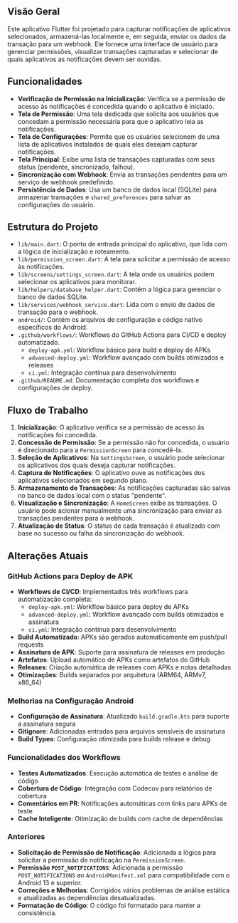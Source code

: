 
## Visão Geral

Este aplicativo Flutter foi projetado para capturar notificações de aplicativos selecionados, armazená-las localmente e, em seguida, enviar os dados da transação para um webhook. Ele fornece uma interface de usuário para gerenciar permissões, visualizar transações capturadas e selecionar de quais aplicativos as notificações devem ser ouvidas.

## Funcionalidades

- **Verificação de Permissão na Inicialização**: Verifica se a permissão de acesso às notificações é concedida quando o aplicativo é iniciado.
- **Tela de Permissão**: Uma tela dedicada que solicita aos usuários que concedam a permissão necessária para que o aplicativo leia as notificações.
- **Tela de Configurações**: Permite que os usuários selecionem de uma lista de aplicativos instalados de quais eles desejam capturar notificações.
- **Tela Principal**: Exibe uma lista de transações capturadas com seus status (pendente, sincronizado, falhou).
- **Sincronização com Webhook**: Envia as transações pendentes para um serviço de webhook predefinido.
- **Persistência de Dados**: Usa um banco de dados local (SQLite) para armazenar transações e `shared_preferences` para salvar as configurações do usuário.

## Estrutura do Projeto

- `lib/main.dart`: O ponto de entrada principal do aplicativo, que lida com a lógica de inicialização e roteamento.
- `lib/permission_screen.dart`: A tela para solicitar a permissão de acesso às notificações.
- `lib/screens/settings_screen.dart`: A tela onde os usuários podem selecionar os aplicativos para monitorar.
- `lib/helpers/database_helper.dart`: Contém a lógica para gerenciar o banco de dados SQLite.
- `lib/services/webhook_service.dart`: Lida com o envio de dados de transação para o webhook.
- `android/`: Contém os arquivos de configuração e código nativo específicos do Android.
- `.github/workflows/`: Workflows do GitHub Actions para CI/CD e deploy automatizado.
  - `deploy-apk.yml`: Workflow básico para build e deploy de APKs
  - `advanced-deploy.yml`: Workflow avançado com builds otimizados e releases
  - `ci.yml`: Integração contínua para desenvolvimento
- `.github/README.md`: Documentação completa dos workflows e configurações de deploy.

## Fluxo de Trabalho

1. **Inicialização**: O aplicativo verifica se a permissão de acesso às notificações foi concedida.
2. **Concessão de Permissão**: Se a permissão não for concedida, o usuário é direcionado para a `PermissionScreen` para concedê-la.
3. **Seleção de Aplicativos**: Na `SettingsScreen`, o usuário pode selecionar os aplicativos dos quais deseja capturar notificações.
4. **Captura de Notificações**: O aplicativo ouve as notificações dos aplicativos selecionados em segundo plano.
5. **Armazenamento de Transações**: As notificações capturadas são salvas no banco de dados local com o status "pendente".
6. **Visualização e Sincronização**: A `HomeScreen` exibe as transações. O usuário pode acionar manualmente uma sincronização para enviar as transações pendentes para o webhook.
7. **Atualização de Status**: O status de cada transação é atualizado com base no sucesso ou falha da sincronização do webhook.

## Alterações Atuais

### GitHub Actions para Deploy de APK
- **Workflows de CI/CD**: Implementados três workflows para automatização completa:
  - `deploy-apk.yml`: Workflow básico para deploy de APKs
  - `advanced-deploy.yml`: Workflow avançado com builds otimizados e assinatura
  - `ci.yml`: Integração contínua para desenvolvimento
- **Build Automatizado**: APKs são gerados automaticamente em push/pull requests
- **Assinatura de APK**: Suporte para assinatura de releases em produção
- **Artefatos**: Upload automático de APKs como artefatos do GitHub
- **Releases**: Criação automática de releases com APKs e notas detalhadas
- **Otimizações**: Builds separados por arquitetura (ARM64, ARMv7, x86_64)

### Melhorias na Configuração Android
- **Configuração de Assinatura**: Atualizado `build.gradle.kts` para suporte a assinatura segura
- **Gitignore**: Adicionadas entradas para arquivos sensíveis de assinatura
- **Build Types**: Configuração otimizada para builds release e debug

### Funcionalidades dos Workflows
- **Testes Automatizados**: Execução automática de testes e análise de código
- **Cobertura de Código**: Integração com Codecov para relatórios de cobertura
- **Comentários em PR**: Notificações automáticas com links para APKs de teste
- **Cache Inteligente**: Otimização de builds com cache de dependências

### Anteriores
- **Solicitação de Permissão de Notificação**: Adicionada a lógica para solicitar a permissão de notificação na `PermissionScreen`.
- **Permissão `POST_NOTIFICATIONS`**: Adicionada a permissão `POST_NOTIFICATIONS` ao `AndroidManifest.xml` para compatibilidade com o Android 13 e superior.
- **Correções e Melhorias**: Corrigidos vários problemas de análise estática e atualizadas as dependências desatualizadas.
- **Formatação de Código**: O código foi formatado para manter a consistência.
